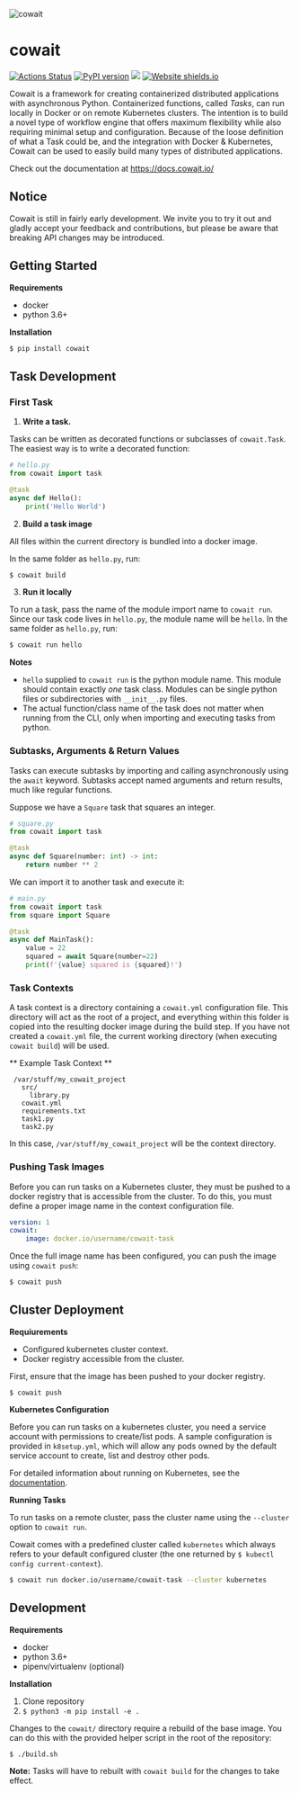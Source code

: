 ![cowait](/assets/cowait_bg.png)
# cowait

[![Actions Status](https://github.com/backtick-se/cowait/workflows/Tests/badge.svg)](https://github.com/backtick-se/cowait/actions)
[![PyPI version](https://img.shields.io/pypi/v/cowait.svg)](https://pypi.org/project/cowait/)
[![](https://img.shields.io/static/v1?label=docs&message=gitbook&color=blue)](http://docs.cowait.io/)
[![Website shields.io](https://img.shields.io/website-up-down-green-red/http/shields.io.svg)](http://cowait.io/)

Cowait is a framework for creating containerized distributed applications with asynchronous Python. Containerized functions, called *Tasks*, can run locally in Docker or on remote Kubernetes clusters. The intention is to build a novel type of workflow engine that offers maximum flexibility while also requiring minimal setup and configuration. Because of the loose definition of what a Task could be, and the integration with Docker & Kubernetes, Cowait can be used to easily build many types of distributed applications.

Check out the documentation at https://docs.cowait.io/

## Notice

Cowait is still in fairly early development. We invite you to try it out and gladly accept your feedback and contributions, but please be aware that breaking API changes may be introduced.

## Getting Started

**Requirements**
- docker
- python 3.6+

**Installation**

```bash
$ pip install cowait
```

## Task Development

### First Task

1. **Write a task.**

Tasks can be written as decorated functions or subclasses of `cowait.Task`. The easiest way is to write a decorated function:

```python
# hello.py
from cowait import task

@task
async def Hello():
    print('Hello World')
```

2. **Build a task image**

All files within the current directory is bundled into a docker image.

In the same folder as `hello.py`, run:

```bash
$ cowait build
```

3. **Run it locally**

To run a task, pass the name of the module import name to `cowait run`. Since our task code lives in `hello.py`, the module name will be `hello`. In the same folder as `hello.py`, run:

```bash
$ cowait run hello
```

**Notes**
- `hello` supplied to `cowait run` is the python module name. This module should contain exactly *one* task class. Modules can be single python files or subdirectories with `__init__.py` files.
- The actual function/class name of the task does not matter when running from the CLI, only when importing and executing tasks from python.

### Subtasks, Arguments & Return Values

Tasks can execute subtasks by importing and calling asynchronously using the `await` keyword. Subtasks accept named arguments and return results, much like regular functions.

Suppose we have a `Square` task that squares an integer.

```python
# square.py
from cowait import task

@task
async def Square(number: int) -> int:
    return number ** 2
```

We can import it to another task and execute it:

```python
# main.py
from cowait import task
from square import Square

@task
async def MainTask():
    value = 22
    squared = await Square(number=22)
    print(f'{value} squared is {squared}!')
```

### Task Contexts

A task context is a directory containing a `cowait.yml` configuration file. This directory will act as the root of a project, and everything within this folder is copied into the resulting docker image during the build step. If you have not created a `cowait.yml` file, the current working directory (when executing `cowait build`) will be used.

** Example Task Context **
```
 /var/stuff/my_cowait_project
   src/
     library.py
   cowait.yml
   requirements.txt
   task1.py
   task2.py
```

In this case, `/var/stuff/my_cowait_project` will be the context directory.

### Pushing Task Images

Before you can run tasks on a Kubernetes cluster, they must be pushed to a docker registry that is accessible from the cluster. To do this, you must define a proper image name in the context configuration file.

```yaml
version: 1
cowait:
    image: docker.io/username/cowait-task
```

Once the full image name has been configured, you can push the image using `cowait push`:

```bash
$ cowait push
```

## Cluster Deployment

**Requiurements**
- Configured kubernetes cluster context.
- Docker registry accessible from the cluster.

First, ensure that the image has been pushed to your docker registry.

```
$ cowait push
```

**Kubernetes Configuration**

Before you can run tasks on a kubernetes cluster, you need a service account with permissions to create/list pods. A sample configuration is provided in `k8setup.yml`, which will allow any pods owned by the default service account to create, list and destroy other pods. 

For detailed information about running on Kubernetes, see the [documentation](https://docs.cowait.io/kubernetes/setup]).

**Running Tasks**

To run tasks on a remote cluster, pass the cluster name using the `--cluster` option to `cowait run`. 

Cowait comes with a predefined cluster called `kubernetes` which always refers to your default configured cluster (the one returned by `$ kubectl config current-context`).

```bash
$ cowait run docker.io/username/cowait-task --cluster kubernetes
```

## Development

**Requirements**
- docker
- python 3.6+
- pipenv/virtualenv (optional)

**Installation**

1. Clone repository
1. `$ python3 -m pip install -e .`

Changes to the `cowait/` directory require a rebuild of the base image. You can do this with the provided helper script in the root of the repository:

```bash
$ ./build.sh
```

**Note:** Tasks will have to rebuilt with `cowait build` for the changes to take effect.
